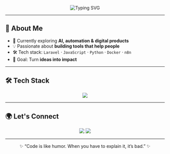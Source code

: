<!-- Banner / Header -->
<p align="center">
  <img src="https://readme-typing-svg.herokuapp.com?size=28&duration=4000&color=00C7FF&center=true&vCenter=true&lines=Hi+👋+I'm+Joko;Fullstack+Developer;Lifelong+Learner" alt="Typing SVG" />
</p>

---

## 🚀 About Me
- 🌱 Currently exploring **AI, automation & digital products**  
- 💡 Passionate about **building tools that help people**  
- 🛠️ Tech stack: `Laravel` · `JavaScript` · `Python` · `Docker` · `n8n`  
- 🎯 Goal: Turn **ideas into impact**  

---

## 🛠 Tech Stack
<p align="center">
  <img src="https://skillicons.dev/icons?i=js,php,laravel,react,html,css,bootstrap,mysql,postgres,git,github,vscode&perline=8" />
</p>


---

## 🌍 Let's Connect
<p align="center">
  <a href="https://www.linkedin.com/in/username/"><img src="https://img.shields.io/badge/LinkedIn-%230077B5.svg?&logo=linkedin&logoColor=white" /></a>
  <a href="https://jodevgroup.com"><img src="https://img.shields.io/badge/Website-%23000000.svg?&logo=About.me&logoColor=white" /></a>
</p>

---

<p align="center">✨ “Code is like humor. When you have to explain it, it’s bad.” ✨</p>

